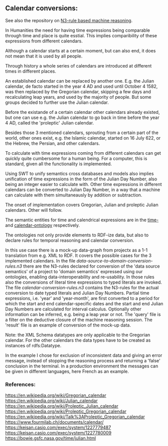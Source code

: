 ## Calendar conversions:

See also the repository on [N3-rule based machine reasoning](https://github.com/nie-ine/N3-rule-based_machine-reasoning).

In Humanities the need for having time expressions being comparable through time and place is quite esstial.
This implies comparibility of these expressions from different calendars.

Although a calendar starts at a certain moment, but can also end, it does not mean that it is used by all people.

Through history a whole series of calendars are introduced at different times in different places.

An established calendar can be replaced by another one. E.g. the Julian calendar, de facto started in the year 4 AD and used until October 4 1582, was then replaced by the Gregorian calendar, skipping a few days and recalculating leap years, and used by the majority of people.
But some groups decided to further use the Julian calendar.

Before the existande of a certain calendar other calendars already existed, but one can use e.g. the Julian calendar to go back in time before the year 4 AD, called the 'proleptic' Julian calendar.

Besides those 3 mentioned calendars, sprouting from a certain part of the world, other ones exist, e.g. the Islamic calendar, started on 16 July 622, or the Hebrew, the Persian, and other calendars.

To calculate with time expressions coming from different calendars can get quickly quite cumbersome for a human being.
For a computer, this is standard, given all the functionality is implemented.

Using SWT to unify semantics cross databases and models also implies unification of time expressions in the form of the Julian Day Number, also being an integer easier to calculate with. Other time expressions in different calendars can be converted to Julian Day Number, in a way that a machine can calculate with them simultaneausly by addition or subtraction.

The onset of implementation covers Gregorian, Julian and proleptic Julian calendars.
Other will follow.

The semantic entities for time and calendrical expressions are in the [time-](https://github.com/nie-ine/Ontologies/blob/master/Nie-ontologies/Generic-ontologies/time-ontology.ttl) and [calendar-ontology](https://github.com/nie-ine/Ontologies/blob/master/Nie-ontologies/Generic-ontologies/calendar-ontology.ttl) respectively.

The ontologies not only provide elements to RDF-ize data, but also to declare rules for temporal reasoning and calendar conversion.

In this use case there is a mock-up data-graph from projectx as a 1-1 translation from e.g. XML to RDF.
It covers the possible cases for the 3 implemented calendars. 
In the file *data-source-to-domain-conversion-rules.n3* there are the N3-rules declared for conversion of the 'data source semantics' of a project to 'domain semantics' expressed using our ontologies, enabling data-interoperability and re-usability.
In those rules also the conversions of literal time expressions to typed literals are invoked.
The file *calendar-conversion-rules.n3* contains the N3-rules for the actual conversion to date typed literals and Julian Day Numbers. Partial time expressions, i.e. 'year' and 'year-month', are first converted to a period for which the start and end calendar-specific dates and the start and end Julian Day Numbers are calculated for interval calculus. Optionally other information can be inferred, e.g. being a leap year or not.
The 'query' file is a filter on the deductive closure of the machine reasoning session.
The 'result' file is an example of conversion of the mock-up data.

Note: the XML Schema datatypes are only applicable to the Gregorian calendar. For the other calendars the data types have to be created as instances of rdfs:Datatype.

In the example I chose for exclusion of inconsistent data and giving an error message, instead of stopping the reasoning process and returning a 'false' conclusion in the terminal. In a production environment the messages can be given in different languages, here French as an example.

### References:
https://en.wikipedia.org/wiki/Gregorian_calendar  
https://en.wikipedia.org/wiki/Julian_calendar  
https://en.wikipedia.org/wiki/Proleptic_Julian_calendar  
https://en.wikipedia.org/wiki/Proleptic_Gregorian_calendar  
https://en.wikipedia.org/wiki/Talk%3AProleptic_Gregorian_calendar  
https://www.fourmilab.ch/documents/calendar/  
https://keisan.casio.com/exec/system/1227779487  
https://keisan.casio.com/exec/system/1227780009
https://bowie.gsfc.nasa.gov/time/julian.html  